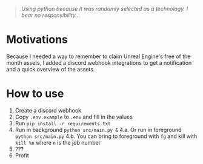 > _Using python because it was randomly selected as a technology. I bear no responsibility..._

# Motivations

Because I needed a way to remember to claim Unreal Engine's free of the month assets, I added a discord webhook integrations to get a notification and a quick overview of the assets.

# How to use

1. Create a discord webhook
2. Copy `.env.example` to `.env` and fill in the values
3. Run `pip install -r requirements.txt`
4. Run in background `python src/main.py &`
   4.a. Or run in foreground `python src/main.py`
   4.b. You can bring to foreground with `fg` and kill with `kill %n` where `n` is the job number
5. ???
6. Profit
